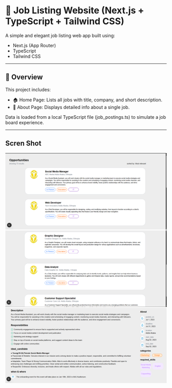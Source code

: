# 💼 Job Listing Website (Next.js + TypeScript + Tailwind CSS)

A simple and elegant job listing web app built using:

- Next.js (App Router)
- TypeScript
- Tailwind CSS

---

## 📑 Overview


This project includes:

- 🏠 Home Page: Lists all jobs with title, company, and short description.
- 📄 About Page: Displays detailed info about a single job.

Data is loaded from a local TypeScript file (job_postings.ts) to simulate a job board experience.

---
## Scren Shot
  ![homePage1](./public/HomePage1.png)
  ![homePage2](./public/HomePage2.png)
  ![AboutPage](./public/AboutPage.png)